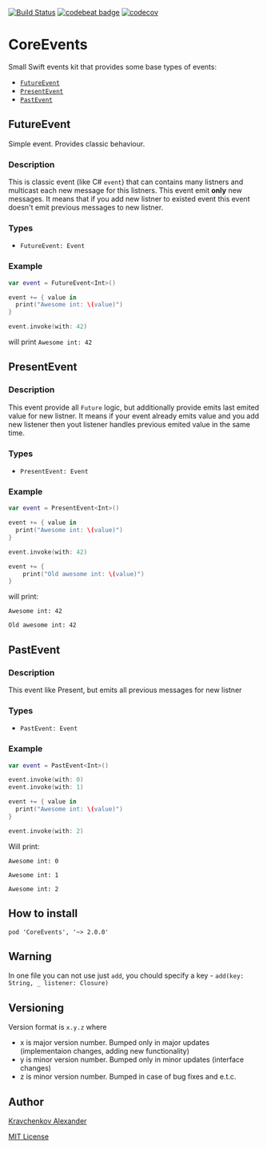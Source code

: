 [![Build Status](https://travis-ci.org/surfstudio/CoreEvents.svg?branch=master)](https://travis-ci.org/surfstudio/CoreEvents)
[![codebeat badge](https://codebeat.co/badges/4ced5e8d-8d44-4111-81df-0fb2012cbbb1)](https://codebeat.co/projects/github-com-surfstudio-coreevents-master)
[![codecov](https://codecov.io/gh/surfstudio/CoreEvents/branch/master/graph/badge.svg)](https://codecov.io/gh/surfstudio/CoreEvents/branch/master/graph/badge.svg)

# CoreEvents
Small Swift events kit that provides some base types of events:
- [`FutureEvent`](#futureevent)
- [`PresentEvent`](#presentevent)
- [`PastEvent`](#pastevent)

## FutureEvent

Simple event. 
Provides classic behaviour.

### Description

This is classic event (like C# `event`) that can contains many listners and multicast each new message for this listners.
This event emit **only** new messages. It means that if you add new listner to existed event this event doesn't emit previous messages to new listner.

### Types
- `FutureEvent: Event`

### Example

```swift
var event = FutureEvent<Int>()

event += { value in
  print("Awesome int: \(value)")
}

event.invoke(with: 42)

```

will print `Awesome int: 42`

## PresentEvent

### Description

This event provide all `Future` logic, but additionally provide emits last emited value for new listner.
It means if your event already emits value and you add new listener then yout listener handles previous emited value in the same time.

### Types
- `PresentEvent: Event`

### Example

```swift
var event = PresentEvent<Int>()

event += { value in
  print("Awesome int: \(value)")
}

event.invoke(with: 42)

event += {
    print("Old awesome int: \(value)")
}

```

will print:

`Awesome int: 42`

`Old awesome int: 42`

## PastEvent

### Description

This event like Present, but emits all previous messages for new listner

### Types

- `PastEvent: Event`

### Example

```swift
var event = PastEvent<Int>()

event.invoke(with: 0)
event.invoke(with: 1)

event += { value in
  print("Awesome int: \(value)")
}

event.invoke(with: 2)

```

Will print:

`Awesome int: 0`

`Awesome int: 1`
 
`Awesome int: 2`

## How to install

`pod 'CoreEvents', '~> 2.0.0'`

## Warning 

In one file you can not use just `add`, you chould specify a key - `add(key: String, _ listener: Closure)`

## Versioning

Version format is `x.y.z` where
- x is major version number. Bumped only in major updates (implementaion changes, adding new functionality)
- y is minor version number. Bumped only in minor updates (interface changes)
- z is minor version number. Bumped in case of bug fixes and e.t.c.

## Author

[Kravchenkov Alexander](https://github.com/LastSprint)

[MIT License](https://github.com/surfstudio/CoreEvents/blob/master/LICENSE)
